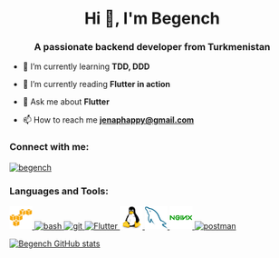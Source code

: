 <h1 align="center">Hi 👋, I'm Begench</h1>
<h3 align="center">A passionate backend developer from Turkmenistan</h3>

- 🌱 I’m currently learning **TDD, DDD**

- :blue_book: I’m currently reading **Flutter in action**

- 💬 Ask me about **Flutter**

- 📫 How to reach me **jenaphappy@gmail.com**

<h3 align="left">Connect with me:</h3>
<p align="left">
<a href="https://instagram.com/jenap_happy" target="blank"><img align="center" src="https://cdn.jsdelivr.net/npm/simple-icons@3.0.1/icons/instagram.svg" alt="begench" height="30" width="40" /></a>
</p>

<h3 align="left">Languages and Tools:</h3>
<p align="left">
	<a href="https://aws.amazon.com" target="_blank">
		<img src="https://raw.githubusercontent.com/devicons/devicon/master/icons/amazonwebservices/amazonwebservices-original.svg" width="40" height="40">
	</a>
    <a href="https://www.gnu.org/software/bash/" target="_blank">
        <img src="https://www.vectorlogo.zone/logos/gnu_bash/gnu_bash-icon.svg" alt="bash" width="40" height="40"/>
    </a>
    <a href="https://git-scm.com/" target="_blank">
        <img src="https://www.vectorlogo.zone/logos/git-scm/git-scm-icon.svg" alt="git" width="40" height="40"/>
    </a>
    <a href="https://flutter.dev" target="_blank">
        <img src="https://cdn.jsdelivr.net/npm/simple-icons@3.0.1/icons/flutter.svg" alt="Flutter" width="40" height="40"/>
    </a>
    <a href="https://www.linux.org/" target="_blank">
        <img src="https://raw.githubusercontent.com/devicons/devicon/master/icons/linux/linux-original.svg" alt="linux" width="40" height="40"/>
    </a>
    <a href="https://www.mysql.com/" target="_blank">
        <img src="https://raw.githubusercontent.com/devicons/devicon/master/icons/mysql/mysql-original.svg" alt="mysql" width="40" height="40"/>
    </a>
    <a href="https://www.nginx.com" target="_blank"> 
      <img src="https://raw.githubusercontent.com/devicons/devicon/master/icons/nginx/nginx-original.svg" alt="nginx" width="40" height="40"/>
    </a>
    <a href="https://postman.com" target="_blank"> 
      <img src="https://www.vectorlogo.zone/logos/getpostman/getpostman-icon.svg" alt="postman" width="40" height="40"/>
    </a>
    <a href="https://travis-ci.org" target="_blank"> 
</p>

![Begench GitHub stats](https://github-readme-stats.vercel.app/api?username=mbegenc&theme=default&show_icons=true)
